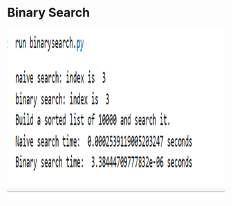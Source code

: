 # Binary Search

<img src="https://github.com/Sarah269/stunning-guacamole/blob/main/BinarySearch/Binarysearch.png" height="400" />
